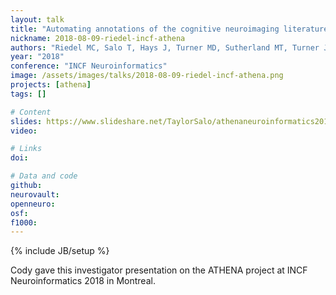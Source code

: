 ```yaml
---
layout: talk
title: "Automating annotations of the cognitive neuroimaging literature using ATHENA"
nickname: 2018-08-09-riedel-incf-athena
authors: "Riedel MC, Salo T, Hays J, Turner MD, Sutherland MT, Turner JA, Laird AR"
year: "2018"
conference: "INCF Neuroinformatics"
image: /assets/images/talks/2018-08-09-riedel-incf-athena.png
projects: [athena]
tags: []

# Content
slides: https://www.slideshare.net/TaylorSalo/athenaneuroinformatics2018
video:

# Links
doi:

# Data and code
github:
neurovault:
openneuro:
osf:
f1000:
---
```

{% include JB/setup %}

Cody gave this investigator presentation on the ATHENA project at INCF
Neuroinformatics 2018 in Montreal.
